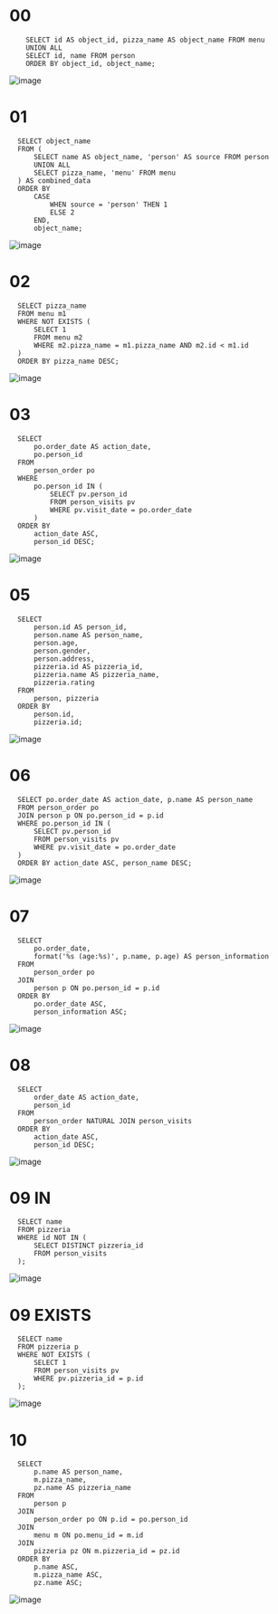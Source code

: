 # 00
```
    SELECT id AS object_id, pizza_name AS object_name FROM menu
    UNION ALL
    SELECT id, name FROM person
    ORDER BY object_id, object_name;
```

![image](https://github.com/Vzoreal123/sql/assets/113076179/00263351-6e55-440d-a2d2-d024e9161890)



# 01
```
  SELECT object_name
  FROM (
      SELECT name AS object_name, 'person' AS source FROM person
      UNION ALL
      SELECT pizza_name, 'menu' FROM menu
  ) AS combined_data
  ORDER BY
      CASE
          WHEN source = 'person' THEN 1
          ELSE 2
      END,
      object_name;
```
![image](https://github.com/Vzoreal123/sql/assets/113076179/972e9c94-1306-4c7d-8de0-222d93312713)


# 02
```
  SELECT pizza_name
  FROM menu m1
  WHERE NOT EXISTS (
      SELECT 1
      FROM menu m2
      WHERE m2.pizza_name = m1.pizza_name AND m2.id < m1.id
  )
  ORDER BY pizza_name DESC;
```

![image](https://github.com/Vzoreal123/sql/assets/113076179/c2194b0c-5ff9-433f-ae31-e63c10080764)


# 03
```
  SELECT
      po.order_date AS action_date,
      po.person_id
  FROM
      person_order po
  WHERE
      po.person_id IN (
          SELECT pv.person_id
          FROM person_visits pv
          WHERE pv.visit_date = po.order_date
      )
  ORDER BY
      action_date ASC,
      person_id DESC;
```

![image](https://github.com/Vzoreal123/sql/assets/113076179/286443c3-f4d1-4c27-8f55-c29c7c4de3d9)


# 05
```
  SELECT
      person.id AS person_id,
      person.name AS person_name,
      person.age,
      person.gender,
      person.address,
      pizzeria.id AS pizzeria_id,
      pizzeria.name AS pizzeria_name,
      pizzeria.rating
  FROM
      person, pizzeria
  ORDER BY
      person.id,
      pizzeria.id;
```
![image](https://github.com/Vzoreal123/sql/assets/113076179/d016c157-4cc3-443f-b77f-9d733944ca0b)



# 06
```
  SELECT po.order_date AS action_date, p.name AS person_name
  FROM person_order po
  JOIN person p ON po.person_id = p.id
  WHERE po.person_id IN (
      SELECT pv.person_id
      FROM person_visits pv
      WHERE pv.visit_date = po.order_date
  )
  ORDER BY action_date ASC, person_name DESC;
```

![image](https://github.com/Vzoreal123/sql/assets/113076179/67bc47f9-616e-470b-b985-e743ec775452)




# 07
```
  SELECT
      po.order_date,
      format('%s (age:%s)', p.name, p.age) AS person_information
  FROM
      person_order po
  JOIN
      person p ON po.person_id = p.id
  ORDER BY
      po.order_date ASC,
      person_information ASC;
```

![image](https://github.com/Vzoreal123/sql/assets/113076179/71685963-0408-4313-9391-d158c7040e40)





# 08
```
  SELECT
      order_date AS action_date,
      person_id
  FROM
      person_order NATURAL JOIN person_visits
  ORDER BY
      action_date ASC,
      person_id DESC;
```

![image](https://github.com/Vzoreal123/sql/assets/113076179/fa6192d1-dba5-4ef6-859c-9839e410ffb2)



# 09 IN
```
  SELECT name
  FROM pizzeria
  WHERE id NOT IN (
      SELECT DISTINCT pizzeria_id
      FROM person_visits
  );
```

![image](https://github.com/Vzoreal123/sql/assets/113076179/51b514ea-6dca-4008-af67-2b94a3c2fe93)


# 09 EXISTS
```
  SELECT name
  FROM pizzeria p
  WHERE NOT EXISTS (
      SELECT 1
      FROM person_visits pv
      WHERE pv.pizzeria_id = p.id
  );
```

![image](https://github.com/Vzoreal123/sql/assets/113076179/2663924a-e118-4b6f-b9a0-0dfd0f4fede2)


# 10
```
  SELECT
      p.name AS person_name,
      m.pizza_name,
      pz.name AS pizzeria_name
  FROM
      person p
  JOIN
      person_order po ON p.id = po.person_id
  JOIN
      menu m ON po.menu_id = m.id
  JOIN
      pizzeria pz ON m.pizzeria_id = pz.id
  ORDER BY
      p.name ASC,
      m.pizza_name ASC,
      pz.name ASC;
```

![image](https://github.com/Vzoreal123/sql/assets/113076179/cf310e7c-cfd4-4308-8a69-f33dcb881ee6)





